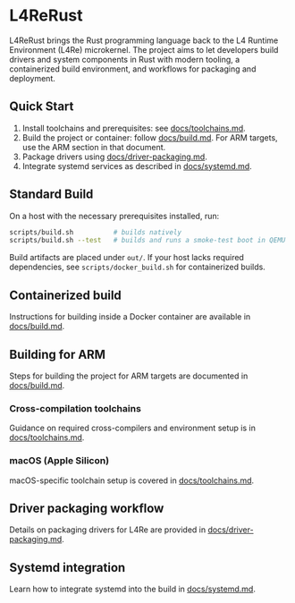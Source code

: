 # L4ReRust

L4ReRust brings the Rust programming language back to the L4 Runtime Environment (L4Re) microkernel.
The project aims to let developers build drivers and system components in Rust with modern tooling,
a containerized build environment, and workflows for packaging and deployment.

## Quick Start
1. Install toolchains and prerequisites: see [docs/toolchains.md](docs/toolchains.md).
2. Build the project or container: follow [docs/build.md](docs/build.md).
   For ARM targets, use the ARM section in that document.
3. Package drivers using [docs/driver-packaging.md](docs/driver-packaging.md).
4. Integrate systemd services as described in [docs/systemd.md](docs/systemd.md).

## Standard Build

On a host with the necessary prerequisites installed, run:

```bash
scripts/build.sh          # builds natively
scripts/build.sh --test   # builds and runs a smoke-test boot in QEMU
```

Build artifacts are placed under `out/`. If your host lacks required dependencies, see `scripts/docker_build.sh` for containerized builds.

## Containerized build
Instructions for building inside a Docker container are available in [docs/build.md](docs/build.md).

## Building for ARM
Steps for building the project for ARM targets are documented in [docs/build.md](docs/build.md).

### Cross-compilation toolchains
Guidance on required cross-compilers and environment setup is in [docs/toolchains.md](docs/toolchains.md).

### macOS (Apple Silicon)
macOS-specific toolchain setup is covered in [docs/toolchains.md](docs/toolchains.md).

## Driver packaging workflow
Details on packaging drivers for L4Re are provided in [docs/driver-packaging.md](docs/driver-packaging.md).

## Systemd integration
Learn how to integrate systemd into the build in [docs/systemd.md](docs/systemd.md).
